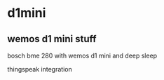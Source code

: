 # d1mini
## wemos d1 mini stuff

bosch bme 280 with wemos d1 mini and deep sleep

thingspeak integration
